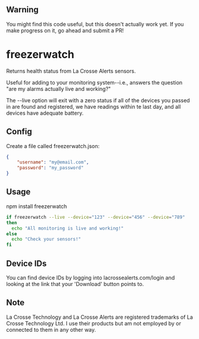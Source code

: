 Warning
-------

You might find this code useful, but this doesn't actually work yet.  If you make progress on it, go ahead and submit a PR!


freezerwatch
============

Returns health status from La Crosse Alerts sensors.

Useful for adding to your monitoring system--i.e., answers the
question "are my alarms actually live and working?"

The --live option will exit with a zero status if all of the devices you passed in are found and registered, we have readings within te last day, and all devices have adequate battery.

Config
------

Create a file called freezerwatch.json:
```json
{
    "username": "my@email.com",
    "password": "my_password"
}
```

Usage
-----
npm install freezerwatch

```sh
if freezerwatch --live --device="123" --device="456" --device="789"
then
  echo "All monitoring is live and working!"
else
  echo "Check your sensors!"
fi
```

Device IDs
----------

You can find device IDs by logging into lacrossealerts.com/login and
looking at the link that your 'Download' button points to.


Note
----
La Crosse Technology and La Crosse Alerts are registered trademarks of La Crosse Technology Ltd.  I use their products but am not employed by or connected to them in any other way.
